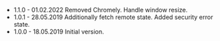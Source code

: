 
* 1.1.0 - 01.02.2022 Removed Chromely. Handle window resize.
* 1.0.1 - 28.05.2019 Additionally fetch remote state. Added security error state.
* 1.0.0 - 18.05.2019 Initial version.
